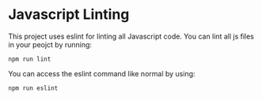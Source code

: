 <!--- generator-readme-start generator-eslint -->
# Javascript Linting

This project uses eslint for linting all Javascript code. You can lint all js files in your peojct by running:
```
npm run lint
```
You can access the eslint command like normal by using:
```
npm run eslint
```

<!--- generator-readme-end generator-eslint -->